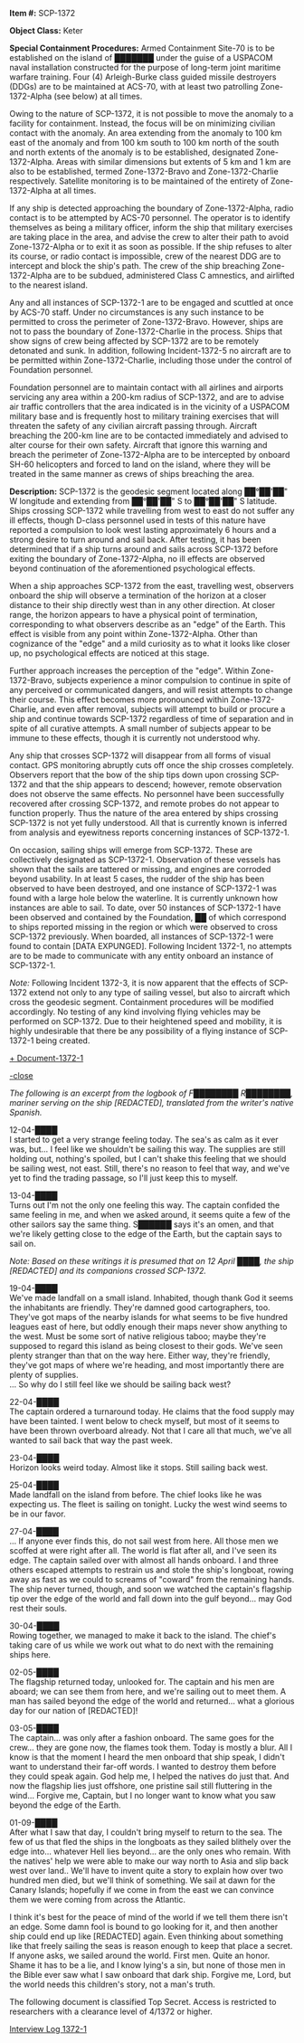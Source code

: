 **Item #:** SCP-1372

**Object Class:** Keter

**Special Containment Procedures:** Armed Containment Site-70 is to be established on the island of ███████ under the guise of a USPACOM naval installation constructed for the purpose of long-term joint maritime warfare training. Four (4) Arleigh-Burke class guided missile destroyers (DDGs) are to be maintained at ACS-70, with at least two patrolling Zone-1372-Alpha (see below) at all times.

Owing to the nature of SCP-1372, it is not possible to move the anomaly to a facility for containment. Instead, the focus will be on minimizing civilian contact with the anomaly. An area extending from the anomaly to 100 km east of the anomaly and from 100 km south to 100 km north of the south and north extents of the anomaly is to be established, designated Zone-1372-Alpha. Areas with similar dimensions but extents of 5 km and 1 km are also to be established, termed Zone-1372-Bravo and Zone-1372-Charlie respectively. Satellite monitoring is to be maintained of the entirety of Zone-1372-Alpha at all times.

If any ship is detected approaching the boundary of Zone-1372-Alpha, radio contact is to be attempted by ACS-70 personnel. The operator is to identify themselves as being a military officer, inform the ship that military exercises are taking place in the area, and advise the crew to alter their path to avoid Zone-1372-Alpha or to exit it as soon as possible. If the ship refuses to alter its course, or radio contact is impossible, crew of the nearest DDG are to intercept and block the ship's path. The crew of the ship breaching Zone-1372-Alpha are to be subdued, administered Class C amnestics, and airlifted to the nearest island.

Any and all instances of SCP-1372-1 are to be engaged and scuttled at once by ACS-70 staff. Under no circumstances is any such instance to be permitted to cross the perimeter of Zone-1372-Bravo. However, ships are not to pass the boundary of Zone-1372-Charlie in the process. Ships that show signs of crew being affected by SCP-1372 are to be remotely detonated and sunk. In addition, following Incident-1372-5 no aircraft are to be permitted within Zone-1372-Charlie, including those under the control of Foundation personnel.

Foundation personnel are to maintain contact with all airlines and airports servicing any area within a 200-km radius of SCP-1372, and are to advise air traffic controllers that the area indicated is in the vicinity of a USPACOM military base and is frequently host to military training exercises that will threaten the safety of any civilian aircraft passing through. Aircraft breaching the 200-km line are to be contacted immediately and advised to alter course for their own safety. Aircraft that ignore this warning and breach the perimeter of Zone-1372-Alpha are to be intercepted by onboard SH-60 helicopters and forced to land on the island, where they will be treated in the same manner as crews of ships breaching the area.

**Description:** SCP-1372 is the geodesic segment located along ██°██'██" W longitude and extending from ██°██'██" S to ██°██'██" S latitude. Ships crossing SCP-1372 while travelling from west to east do not suffer any ill effects, though D-class personnel used in tests of this nature have reported a compulsion to look west lasting approximately 6 hours and a strong desire to turn around and sail back. After testing, it has been determined that if a ship turns around and sails across SCP-1372 before exiting the boundary of Zone-1372-Alpha, no ill effects are observed beyond continuation of the aforementioned psychological effects.

When a ship approaches SCP-1372 from the east, travelling west, observers onboard the ship will observe a termination of the horizon at a closer distance to their ship directly west than in any other direction. At closer range, the horizon appears to have a physical point of termination, corresponding to what observers describe as an "edge" of the Earth. This effect is visible from any point within Zone-1372-Alpha. Other than cognizance of the "edge" and a mild curiosity as to what it looks like closer up, no psychological effects are noticed at this stage.

Further approach increases the perception of the "edge". Within Zone-1372-Bravo, subjects experience a minor compulsion to continue in spite of any perceived or communicated dangers, and will resist attempts to change their course. This effect becomes more pronounced within Zone-1372-Charlie, and even after removal, subjects will attempt to build or procure a ship and continue towards SCP-1372 regardless of time of separation and in spite of all curative attempts. A small number of subjects appear to be immune to these effects, though it is currently not understood why.

Any ship that crosses SCP-1372 will disappear from all forms of visual contact. GPS monitoring abruptly cuts off once the ship crosses completely. Observers report that the bow of the ship tips down upon crossing SCP-1372 and that the ship appears to descend; however, remote observation does not observe the same effects. No personnel have been successfully recovered after crossing SCP-1372, and remote probes do not appear to function properly. Thus the nature of the area entered by ships crossing SCP-1372 is not yet fully understood. All that is currently known is inferred from analysis and eyewitness reports concerning instances of SCP-1372-1.

On occasion, sailing ships will emerge from SCP-1372. These are collectively designated as SCP-1372-1. Observation of these vessels has shown that the sails are tattered or missing, and engines are corroded beyond usability. In at least 5 cases, the rudder of the ship has been observed to have been destroyed, and one instance of SCP-1372-1 was found with a large hole below the waterline. It is currently unknown how instances are able to sail. To date, over 50 instances of SCP-1372-1 have been observed and contained by the Foundation, ██ of which correspond to ships reported missing in the region or which were observed to cross SCP-1372 previously. When boarded, all instances of SCP-1372-1 were found to contain \[DATA EXPUNGED\]. Following Incident 1372-1, no attempts are to be made to communicate with any entity onboard an instance of SCP-1372-1.

_Note:_ Following Incident 1372-3, it is now apparent that the effects of SCP-1372 extend not only to any type of sailing vessel, but also to aircraft which cross the geodesic segment. Containment procedures will be modified accordingly. No testing of any kind involving flying vehicles may be performed on SCP-1372. Due to their heightened speed and mobility, it is highly undesirable that there be any possibility of a flying instance of SCP-1372-1 being created.

[+ Document-1372-1](javascript:;)

[\-close](javascript:;)

_The following is an excerpt from the logbook of F████████ R████████, mariner serving on the ship \[REDACTED\], translated from the writer's native Spanish._

12-04-████  
I started to get a very strange feeling today. The sea's as calm as it ever was, but… I feel like we shouldn't be sailing this way. The supplies are still holding out, nothing's spoiled, but I can't shake this feeling that we should be sailing west, not east. Still, there's no reason to feel that way, and we've yet to find the trading passage, so I'll just keep this to myself.

13-04-████  
Turns out I'm not the only one feeling this way. The captain confided the same feeling in me, and when we asked around, it seems quite a few of the other sailors say the same thing. S██████ says it's an omen, and that we're likely getting close to the edge of the Earth, but the captain says to sail on.

_Note: Based on these writings it is presumed that on 12 April ████, the ship \[REDACTED\] and its companions crossed SCP-1372._

19-04-████  
We've made landfall on a small island. Inhabited, though thank God it seems the inhabitants are friendly. They're damned good cartographers, too. They've got maps of the nearby islands for what seems to be five hundred leagues east of here, but oddly enough their maps never show anything to the west. Must be some sort of native religious taboo; maybe they're supposed to regard this island as being closest to their gods. We've seen plenty stranger than that on the way here. Either way, they're friendly, they've got maps of where we're heading, and most importantly there are plenty of supplies.  
… So why do I still feel like we should be sailing back west?

22-04-████  
The captain ordered a turnaround today. He claims that the food supply may have been tainted. I went below to check myself, but most of it seems to have been thrown overboard already. Not that I care all that much, we've all wanted to sail back that way the past week.

23-04-████  
Horizon looks weird today. Almost like it stops. Still sailing back west.

25-04-████  
Made landfall on the island from before. The chief looks like he was expecting us. The fleet is sailing on tonight. Lucky the west wind seems to be in our favor.

27-04-████  
… If anyone ever finds this, do not sail west from here. All those men we scoffed at were right after all. The world is flat after all, and I've seen its edge. The captain sailed over with almost all hands onboard. I and three others escaped attempts to restrain us and stole the ship's longboat, rowing away as fast as we could to screams of "coward" from the remaining hands. The ship never turned, though, and soon we watched the captain's flagship tip over the edge of the world and fall down into the gulf beyond… may God rest their souls.

30-04-████  
Rowing together, we managed to make it back to the island. The chief's taking care of us while we work out what to do next with the remaining ships here.

02-05-████  
The flagship returned today, unlooked for. The captain and his men are aboard; we can see them from here, and we're sailing out to meet them. A man has sailed beyond the edge of the world and returned… what a glorious day for our nation of \[REDACTED\]!

03-05-████  
The captain… was only after a fashion onboard. The same goes for the crew… they are gone now, the flames took them. Today is mostly a blur. All I know is that the moment I heard the men onboard that ship speak, I didn't want to understand their far-off words. I wanted to destroy them before they could speak again. God help me, I helped the natives do just that. And now the flagship lies just offshore, one pristine sail still fluttering in the wind… Forgive me, Captain, but I no longer want to know what you saw beyond the edge of the Earth.

01-09-████  
After what I saw that day, I couldn't bring myself to return to the sea. The few of us that fled the ships in the longboats as they sailed blithely over the edge into… whatever Hell lies beyond… are the only ones who remain. With the natives' help we were able to make our way north to Asia and slip back west over land.. We'll have to invent quite a story to explain how over two hundred men died, but we'll think of something. We sail at dawn for the Canary Islands; hopefully if we come in from the east we can convince them we were coming from across the Atlantic.

I think it's best for the peace of mind of the world if we tell them there isn't an edge. Some damn fool is bound to go looking for it, and then another ship could end up like \[REDACTED\] again. Even thinking about something like that freely sailing the seas is reason enough to keep that place a secret. If anyone asks, we sailed around the world. First men. Quite an honor. Shame it has to be a lie, and I know lying's a sin, but none of those men in the Bible ever saw what I saw onboard that dark ship. Forgive me, Lord, but the world needs this children's story, not a man's truth.

The following document is classified Top Secret. Access is restricted to researchers with a clearance level of 4/1372 or higher.

[Interview Log 1372-1](/interview-log-1372-1)